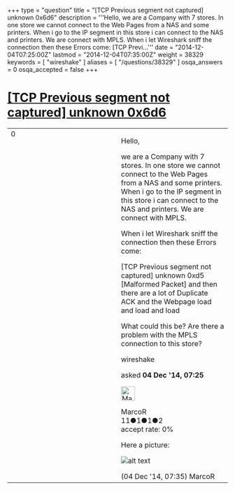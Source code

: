 +++
type = "question"
title = "[TCP Previous segment not captured] unknown 0x6d6"
description = '''Hello, we are a Company with 7 stores. In one store we cannot connect to the Web Pages from a NAS and some printers. When i go to the IP segment in this store i can connect to the NAS and printers. We are connect with MPLS. When i let Wireshark sniff the connection then these Errors come: [TCP Previ...'''
date = "2014-12-04T07:25:00Z"
lastmod = "2014-12-04T07:35:00Z"
weight = 38329
keywords = [ "wireshake" ]
aliases = [ "/questions/38329" ]
osqa_answers = 0
osqa_accepted = false
+++

<div class="headNormal">

# [\[TCP Previous segment not captured\] unknown 0x6d6](/questions/38329/tcp-previous-segment-not-captured-unknown-0x6d6)

</div>

<div id="main-body">

<div id="askform">

<table id="question-table" style="width:100%;"><colgroup><col style="width: 50%" /><col style="width: 50%" /></colgroup><tbody><tr class="odd"><td style="width: 30px; vertical-align: top"><div class="vote-buttons"><span id="post-38329-upvote" class="ajax-command post-vote up" rel="nofollow" title="I like this post (click again to cancel)"> </span><div id="post-38329-score" class="post-score" title="current number of votes">0</div><span id="post-38329-downvote" class="ajax-command post-vote down" rel="nofollow" title="I dont like this post (click again to cancel)"> </span> <span id="favorite-mark" class="ajax-command favorite-mark" rel="nofollow" title="mark/unmark this question as favorite (click again to cancel)"> </span><div id="favorite-count" class="favorite-count"></div></div></td><td><div id="item-right"><div class="question-body"><p>Hello,</p><p>we are a Company with 7 stores. In one store we cannot connect to the Web Pages from a NAS and some printers. When i go to the IP segment in this store i can connect to the NAS and printers. We are connect with MPLS.</p><p>When i let Wireshark sniff the connection then these Errors come:</p><p>[TCP Previous segment not captured] unknown 0xd5 [Malformed Packet] and then there are a lot of Duplicate ACK and the Webpage load and load and load</p><p>What could this be? Are there a problem with the MPLS connection to this store?</p></div><div id="question-tags" class="tags-container tags"><span class="post-tag tag-link-wireshake" rel="tag" title="see questions tagged &#39;wireshake&#39;">wireshake</span></div><div id="question-controls" class="post-controls"></div><div class="post-update-info-container"><div class="post-update-info post-update-info-user"><p>asked <strong>04 Dec '14, 07:25</strong></p><img src="https://secure.gravatar.com/avatar/9bc779e0b42318d26e8573c7e65a9771?s=32&amp;d=identicon&amp;r=g" class="gravatar" width="32" height="32" alt="MarcoR&#39;s gravatar image" /><p><span>MarcoR</span><br />
<span class="score" title="11 reputation points">11</span><span title="1 badges"><span class="badge1">●</span><span class="badgecount">1</span></span><span title="1 badges"><span class="silver">●</span><span class="badgecount">1</span></span><span title="2 badges"><span class="bronze">●</span><span class="badgecount">2</span></span><br />
<span class="accept_rate" title="Rate of the user&#39;s accepted answers">accept rate:</span> <span title="MarcoR has no accepted answers">0%</span></p></div></div><div id="comments-container-38329" class="comments-container"><span id="38330"></span><div id="comment-38330" class="comment"><div id="post-38330-score" class="comment-score"></div><div class="comment-text"><p>Here a picture:</p><p><img src="https://osqa-ask.wireshark.org/upfiles/WIreshark.JPG" alt="alt text" /></p></div><div id="comment-38330-info" class="comment-info"><span class="comment-age">(04 Dec '14, 07:35)</span> <span class="comment-user userinfo">MarcoR</span></div></div></div><div id="comment-tools-38329" class="comment-tools"></div><div class="clear"></div><div id="comment-38329-form-container" class="comment-form-container"></div><div class="clear"></div></div></td></tr></tbody></table>

</div>

</div>

